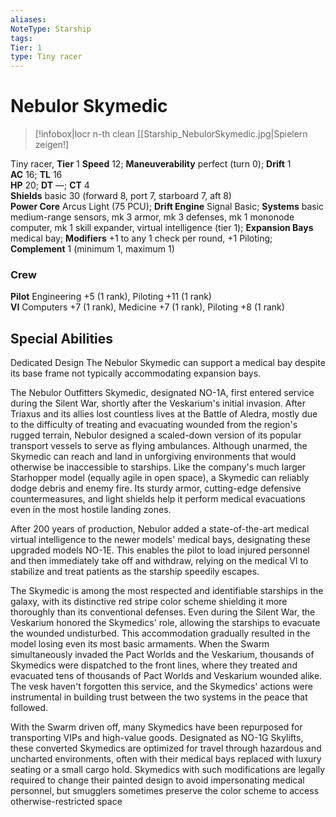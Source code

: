 ```yaml
---
aliases: 
NoteType: Starship
tags: 
Tier: 1
type: Tiny racer
---
```


# Nebulor Skymedic

> [!infobox|locr n-th clean
>  [[Starship_NebulorSkymedic.jpg|Spielern zeigen!]
> 
Tiny racer, **Tier** 1 
**Speed** 12; **Maneuverability** perfect (turn 0); **Drift** 1  
**AC** 16; **TL** 16  
**HP** 20; **DT** —; **CT** 4  
**Shields** basic 30 (forward 8, port 7, starboard 7, aft 8)  
**Power Core** Arcus Light (75 PCU); **Drift Engine** Signal Basic; **Systems** basic medium-range sensors, mk 3 armor, mk 3 defenses, mk 1 mononode computer, mk 1 skill expander, virtual intelligence (tier 1); **Expansion Bays** medical bay; **Modifiers** +1 to any 1 check per round, +1 Piloting; **Complement** 1 (minimum 1, maximum 1)

### Crew

**Pilot** Engineering +5 (1 rank), Piloting +11 (1 rank)  
**VI** Computers +7 (1 rank), Medicine +7 (1 rank), Piloting +8 (1 rank)  

## Special Abilities

Dedicated Design The Nebulor Skymedic can support a medical bay despite its base frame not typically accommodating expansion bays.  
  
The Nebulor Outfitters Skymedic, designated NO-1A, first entered service during the Silent War, shortly after the Veskarium's initial invasion. After Triaxus and its allies lost countless lives at the Battle of Aledra, mostly due to the difficulty of treating and evacuating wounded from the region's rugged terrain, Nebulor designed a scaled-down version of its popular transport vessels to serve as flying ambulances. Although unarmed, the Skymedic can reach and land in unforgiving environments that would otherwise be inaccessible to starships. Like the company's much larger Starhopper model (equally agile in open space), a Skymedic can reliably dodge debris and enemy fire. Its sturdy armor, cutting-edge defensive countermeasures, and light shields help it perform medical evacuations even in the most hostile landing zones.  
  
After 200 years of production, Nebulor added a state-of-the-art medical virtual intelligence to the newer models' medical bays, designating these upgraded models NO-1E. This enables the pilot to load injured personnel and then immediately take off and withdraw, relying on the medical VI to stabilize and treat patients as the starship speedily escapes.  
  
The Skymedic is among the most respected and identifiable starships in the galaxy, with its distinctive red stripe color scheme shielding it more thoroughly than its conventional defenses. Even during the Silent War, the Veskarium honored the Skymedics' role, allowing the starships to evacuate the wounded undisturbed. This accommodation gradually resulted in the model losing even its most basic armaments. When the Swarm simultaneously invaded the Pact Worlds and the Veskarium, thousands of Skymedics were dispatched to the front lines, where they treated and evacuated tens of thousands of Pact Worlds and Veskarium wounded alike. The vesk haven't forgotten this service, and the Skymedics' actions were instrumental in building trust between the two systems in the peace that followed.  
  
With the Swarm driven off, many Skymedics have been repurposed for transporting VIPs and high-value goods. Designated as NO-1G Skylifts, these converted Skymedics are optimized for travel through hazardous and uncharted environments, often with their medical bays replaced with luxury seating or a small cargo hold. Skymedics with such modifications are legally required to change their painted design to avoid impersonating medical personnel, but smugglers sometimes preserve the color scheme to access otherwise-restricted space
